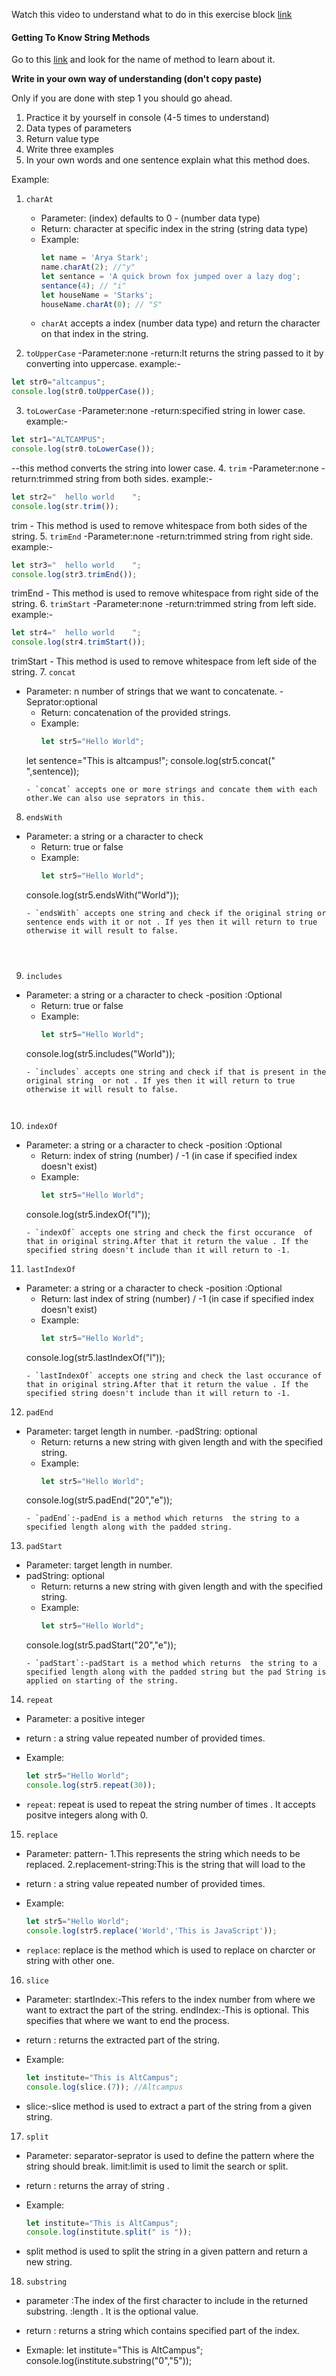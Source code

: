Watch this video to understand what to do in this exercise block [link](https://www.youtube.com/watch?v=zGpplZj4zY0&feature=youtu.be)

#### Getting To Know String Methods

Go to this [link](https://developer.mozilla.org/en-US/docs/Web/JavaScript/Reference/Global_Objects/String) and look for the name of method to learn about it.

**Write in your own way of understanding (don't copy paste)**

Only if you are done with step 1 you should go ahead.

1. Practice it by yourself in console (4-5 times to understand)
2. Data types of parameters
3. Return value type
4. Write three examples
5. In your own words and one sentence explain what this method does.

Example:

1. `charAt`

   - Parameter: (index) defaults to 0 - (number data type)
   - Return: character at specific index in the string (string data type)
   - Example:
     ```js
     let name = 'Arya Stark';
     name.charAt(2); //"y"
     let sentance = 'A quick brown fox jumped over a lazy dog';
     sentance(4); // "i"
     let houseName = 'Starks';
     houseName.charAt(0); // "S"
     ```
   - `charAt` accepts a index (number data type) and return the character on that index in the string.

2. `toUpperCase`
-Parameter:none
-return:It returns the string passed to it by converting into uppercase.
example:-
```js
let str0="altcampus";
console.log(str0.toUpperCase());
```
3. `toLowerCase`
-Parameter:none
-return:specified string in lower case.
example:-
```js
let str1="ALTCAMPUS";
console.log(str0.toLowerCase());
```
--this method converts the string into lower case.
4. `trim`
-Parameter:none
-return:trimmed string from both sides.
example:-
```js
let str2="  hello world    ";
console.log(str.trim());
```
trim - This method is used to remove whitespace from both sides of the string.
5. `trimEnd`
-Parameter:none
-return:trimmed string from right side.
example:-
```js
let str3="  hello world    ";
console.log(str3.trimEnd());
```
trimEnd - This method is used to remove whitespace from right side of the string.
6. `trimStart`
-Parameter:none
-return:trimmed string from left side.
example:-
```js
let str4="  hello world    ";
console.log(str4.trimStart());
```
trimStart - This method is used to remove whitespace from left side of the string.
7. `concat`
- Parameter: n number of strings that we want to concatenate.
-Seprator:optional
   - Return: concatenation of the provided strings.
   - Example:
     ```js
     let str5="Hello World";
    let sentence="This is altcampus!";
    console.log(str5.concat(" ",sentence));
     ```
   - `concat` accepts one or more strings and concate them with each other.We can also use seprators in this.
8. `endsWith`


- Parameter: a string or a character to check 
   - Return: true or false 
   - Example:
     ```js
     let str5="Hello World";
    console.log(str5.endsWith("World"));
     ```
   - `endsWith` accepts one string and check if the original string or sentence ends with it or not . If yes then it will return to true otherwise it will result to false.




9. `includes`

- Parameter: a string or a character to check 
-position :Optional
   - Return: true or false 
   - Example:
     ```js
     let str5="Hello World";
    console.log(str5.includes("World"));
     ```
   - `includes` accepts one string and check if that is present in the original string  or not . If yes then it will return to true otherwise it will result to false.



10. `indexOf`

- Parameter: a string or a character to check 
-position :Optional
   - Return: index of string (number) / -1 (in case if specified index doesn't exist)
   - Example:
     ```js
     let str5="Hello World";
    console.log(str5.indexOf("l"));
     ```
   - `indexOf` accepts one string and check the first occurance  of that in original string.After that it return the value . If the specified string doesn't include than it will return to -1.
11. `lastIndexOf`

- Parameter: a string or a character to check 
-position :Optional
   - Return: last index of string (number) / -1 (in case if specified index doesn't exist)
   - Example:
     ```js
     let str5="Hello World";
    console.log(str5.lastIndexOf("l"));
     ```
   - `lastIndexOf` accepts one string and check the last occurance of that in original string.After that it return the value . If the specified string doesn't include than it will return to -1.

12. `padEnd`

- Parameter: target length in number.
-padString: optional
   - Return: returns a new string with given length and with the specified string.
   - Example:
     ```js
     let str5="Hello World";
    console.log(str5.padEnd("20","e"));
     ```
   - `padEnd`:-padEnd is a method which returns  the string to a specified length along with the padded string. 

13. `padStart`

- Parameter: target length in number.
- padString: optional
   - Return: returns a new string with given length and with the specified string.
   - Example:
     ```js
     let str5="Hello World";
    console.log(str5.padStart("20","e"));
     ```
   - `padStart`:-padStart is a method which returns  the string to a specified length along with the padded string but the pad String is applied on starting of the string.

14. `repeat`

- Parameter: a positive integer 
- return : a string value repeated number of provided times.

 - Example:
     ```js
     let str5="Hello World";
    console.log(str5.repeat(30));
     ```
- `repeat`: repeat is used to repeat the string number of times . It accepts positve integers along with 0.
15. `replace`

- Parameter: pattern- 1.This represents the string which needs to be replaced.
             2.replacement-string:This is the string that will load to the 
- return : a string value repeated number of provided times.

 - Example:
     ```js
     let str5="Hello World";
    console.log(str5.replace('World','This is JavaScript'));
     ```
- `replace`: replace is the method which is used to replace on charcter or string with other one.

16. `slice`


- Parameter: startIndex:-This refers to the index number from where we want to extract the part of the string.
            endIndex:-This is optional. This specifies that where we want to end the process.
- return : returns the extracted part of the string.

 - Example:
     ```js
    let institute="This is AltCampus";
    console.log(slice.(7)); //Altcampus
     ```
- slice:-slice method is used to extract a part of the string from a given string. 

17. `split`

- Parameter: separator-seprator is used to define the pattern where the string should break.
              limit:limit is used to limit the search or split.

- return : returns the array of string .

 - Example:
     ```js
    let institute="This is AltCampus";
    console.log(institute.split(" is ")); 
     ```
- split method is used to split the string in a given pattern and return a new string. 

18. `substring`
- parameter :The index of the first character to include in the returned substring.
            :length . It is the optional value.

- return : returns a  string which contains specified part of the index.

- Exmaple:
let institute="This is AltCampus";
    console.log(institute.substring("0","5")); 